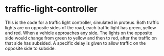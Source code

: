 # traffic-light-controller
This is the code for a traffic light controller, simulated in proteus. 
Both traffic lights are on opposite sides of the road, each traffic light has green, yellow and red. When a vehicle approaches any side. The lights on the opposite side would change from green to yellow and then to red, after the traffic on that side has subsided. A specific delay is given to allow traffic on the opposite side to subside. 
